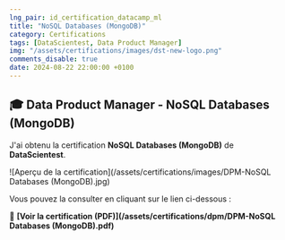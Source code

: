 ```yaml
---
lng_pair: id_certification_datacamp_ml
title: "NoSQL Databases (MongoDB)"
category: Certifications
tags: [DataScientest, Data Product Manager]
img: "/assets/certifications/images/dst-new-logo.png"
comments_disable: true
date: 2024-08-22 22:00:00 +0100
---
```


## 🎓 Data Product Manager - NoSQL Databases (MongoDB)

J'ai obtenu la certification **NoSQL Databases (MongoDB)** de **DataScientest**.

![Aperçu de la certification](/assets/certifications/images/DPM-NoSQL Databases (MongoDB).jpg)  

Vous pouvez la consulter en cliquant sur le lien ci-dessous :

📜 **[Voir la certification (PDF)](/assets/certifications/dpm/DPM-NoSQL Databases (MongoDB).pdf)** 
